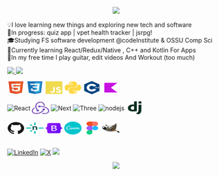 


<p  align="center">
<img src="https://user-images.githubusercontent.com/73097560/115834477-dbab4500-a447-11eb-908a-139a6edaec5c.gif">

💡I love learning new things and exploring new tech and software
<br>
📝In progress: quiz app | vpet health tracker | jsrpg!
<br>
🎓Studying FS software development @codeInstitute & OSSU Comp Sci
<br>
🌱Currently learning React/Redux/Native , C++ and Kotlin For Apps
<br>
🏓In my free time I play guitar, edit videos And Workout (too much)
  
<div align="center">
  <a href="https://github.com/ShaAnder">
    <p align="left">
      <img height="160em" src="https://github-readme-stats-sigma-five.vercel.app/api?username=ShaAnder&show_icons=true&theme=react&hide_border=true" />
      <img height="160em" src="https://github-readme-stats-sigma-five.vercel.app/api/top-langs/?username=ShaAnder&layout=compact&langs_count=7&theme=react&hide_border=true"/>
    </p>
  </a>              
</div>

<div>
  <img align="center" title="HTML5" alt="HTML" height="30" width="40" src="https://raw.githubusercontent.com/devicons/devicon/master/icons/html5/html5-original.svg">
  <img align="center" title="CSS" alt="CSS" height="30" width="40" src="https://raw.githubusercontent.com/devicons/devicon/master/icons/css3/css3-original.svg">
  <img align="center" title="JavaScript" alt="Js" height="30" width="40" src="https://raw.githubusercontent.com/devicons/devicon/master/icons/javascript/javascript-plain.svg">
  <img align="center" title="Python" alt="Py" height="30" width="40" src="https://raw.githubusercontent.com/devicons/devicon/master/icons/python/python-plain.svg">
  <img align="center" title="C++" alt="c++" height="30" width="40" src="https://raw.githubusercontent.com/devicons/devicon/master/icons/cplusplus/cplusplus-plain.svg"> 
  <img align="center" title="Kotlin" alt="Kotlin" height="30" width="40" src="https://raw.githubusercontent.com/devicons/devicon/master/icons/kotlin/kotlin-plain.svg"> 
  <br><br>
  <img align="center" title="React" alt="React" height="30" width="40" src="https://cdn.jsdelivr.net/gh/devicons/devicon/icons/react/react-original.svg">
  <img align="center" title="Redux" alt="Redux" height="30" width="40" src="https://raw.githubusercontent.com/devicons/devicon/master/icons/redux/redux-original.svg"> 
  <img align="center" title="NextJS" alt="Next" height="30" width="40" src="https://cdn.jsdelivr.net/gh/devicons/devicon/icons/nextjs/nextjs-original.svg"> 
  <img align="center" title="ThreeJS" alt="Three" height="30" width="40" src="https://cdn.jsdelivr.net/gh/devicons/devicon/icons/threejs/threejs-original.svg">
  <img align="center" title="Nodejs" alt="nodejs" height="30" width="40" src="https://cdn.jsdelivr.net/gh/devicons/devicon/icons/nodejs/nodejs-original.svg"> 
  <img align="center" title="Django" alt="DJ" height="30" width="40" src="https://raw.githubusercontent.com/devicons/devicon/master/icons/django/django-plain.svg"> 
  <br><br>
  <img align="center" title="Github" alt="Github" height="30" width="40" src="https://raw.githubusercontent.com/devicons/devicon/master/icons/github/github-original.svg" color="white"> 
  <img align="center" title="Netlify" alt="Netlfiy" height="30" width="40" src="https://raw.githubusercontent.com/devicons/devicon/master/icons/netlify/netlify-original.svg"> 
  <img align="center" title="Bootstrap" alt="Bootstrap" height="30" width="40" src="https://raw.githubusercontent.com/devicons/devicon/master/icons/bootstrap/bootstrap-original.svg"> 
  <img align="center" title="Canva" alt="Canva" height="30" width="40" src="https://raw.githubusercontent.com/devicons/devicon/master/icons/canva/canva-original.svg"> 
  <img align="center" title="Figma" alt="Figma" height="30" width="40" src="https://raw.githubusercontent.com/devicons/devicon/master/icons/figma/figma-original.svg">   
  <img align="center" title="Gimp" alt="Gimp" height="30" width="40" src="https://raw.githubusercontent.com/devicons/devicon/master/icons/gimp/gimp-original.svg"> 
<br><br>
</div>  


[![LinkedIn](https://img.shields.io/badge/LinkedIn-%230077B5.svg?logo=linkedin&logoColor=white)](https://linkedin.com/in/https://www.linkedin.com/in/shaun-anderton-551670a9/) [![X](https://img.shields.io/badge/X-black.svg?logo=X&logoColor=white)](https://x.com/ShaAnder10) 
[![](https://visitcount.itsvg.in/api?id=ShaAnder&icon=0&color=0)](https://visitcount.itsvg.in)

<p  align="center">
<img src="https://user-images.githubusercontent.com/73097560/115834477-dbab4500-a447-11eb-908a-139a6edaec5c.gif">
